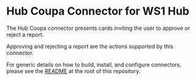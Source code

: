 # Hub Coupa Connector for WS1 Hub

The Hub Coupa connector presents cards inviting the user to approve or reject a report.

Approving and rejecting a report are the actions supported by this connector.

For generic details on how to build, install, and configure connectors, please see the [README](https://github.com/vmware/connectors-workspace-one/blob/master/README.md) at the root of this repository.
